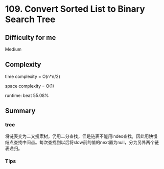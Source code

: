 # 109. Convert Sorted List to Binary Search Tree
## Difficulty for me

Medium

## Complexity
time complexity = O(n*n/2)

space complexity = O(1)

runtime: beat 55.08%

## Summary
### tree

将链表变为二叉搜索树，仍用二分查找，但是链表不能用index查找，因此用快慢结点查找中间点。每次查找到以后将slow前的值的next置为null，分为另外两个链表递归。

### Tips

